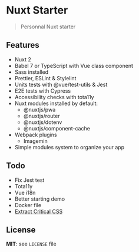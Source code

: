 # Nuxt Starter

> Personnal Nuxt starter

## Features

* Nuxt 2
* Babel 7 or TypeScript with Vue class component
* Sass installed
* Prettier, ESLint & Stylelint
* Units tests with @vue/test-utils & Jest
* E2E tests with Cypress
* Accessibility checks with tota11y
* Nuxt modules installed by default:
  * @nuxtjs/pwa
  * @nuxtjs/router
  * @nuxtjs/dotenv
  * @nuxtjs/component-cache
* Webpack plugins
  * Imagemin
* Simple modules system to organize your app

## Todo

* Fix Jest test
* Tota11y
* Vue i18n
* Better starting demo
* Docker file
* [Extract Critical CSS](https://github.com/nuxt/nuxt.js/issues/3091)

## License

**MIT**: see `LICENSE` file
